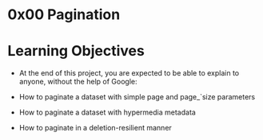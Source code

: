 # 0x00 Pagination

# Learning Objectives
 * At the end of this project, you are expected to be able to explain to anyone, without the help of Google:

  * How to paginate a dataset with simple page and page_`size parameters
  * How to paginate a dataset with hypermedia metadata
  * How to paginate in a deletion-resilient manner
